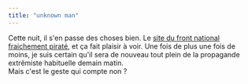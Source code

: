 ```yaml
---
title: "unknown man"
---
```


Cette nuit, il s'en passe des choses bien. Le [site du front national
fraichement piraté](./pics/defaced.jpg), et ça fait plaisir à voir. Une fois
de plus une fois de moins, je suis certain qu'il sera de nouveau tout plein de
la propagande extrêmiste habituelle demain matin.  
Mais c'est le geste qui compte non ?

